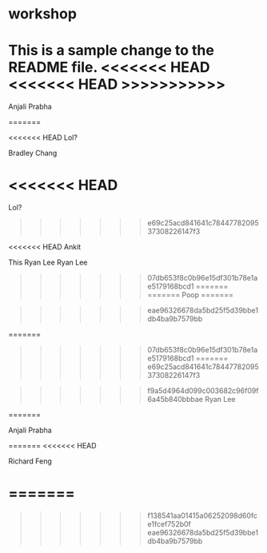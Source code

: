 # workshop


This is a sample change to the README file.
<<<<<<< HEAD
<<<<<<< HEAD >>>>>>>>>>>
=======

Anjali Prabha

=======

<<<<<<< HEAD
Lol?

Bradley Chang
































































































































































































































































































































































































































































































































































































































































































































































































































































































































































































































































































































































<<<<<<< HEAD
=======

Lol?

>>>>>>> e69c25acd841641c7844778209537308226147f3



























































































































<<<<<<< HEAD
Ankit

This 
Ryan Lee
Ryan Lee
>>>>>>> 07db653f8c0b96e15df301b78e1ae5179168bcd1
=======
=======
Poop
=======


































































































































































































































































































































































































































































































































































































































































































































































































































































































































































































































































































































































































































































































































































































































































































































































































































































































































































































































































































































































































































































































































































































































































































































































































































































































































































































































































































































































































































































































































































































































































































































































































































































































































































































































































































































































































































































































































































































































































































































































































































































































































































































































































































































































































































































































































































































































































































































































































































































































































































































































































































>>>>>>> eae96326678da5bd25f5d39bbe1db4ba9b7579bb


=======
>>>>>>> 07db653f8c0b96e15df301b78e1ae5179168bcd1
=======
>>>>>>> e69c25acd841641c7844778209537308226147f3

>>>>>>> f9a5d4964d099c003682c96f09f6a45b840bbbae
Ryan Lee

=======

Anjali Prabha

=======
<<<<<<< HEAD

Richard Feng

=======
=======
>>>>>>> f138541aa01415a06252098d60fce1fcef752b0f
>>>>>>> eae96326678da5bd25f5d39bbe1db4ba9b7579bb

